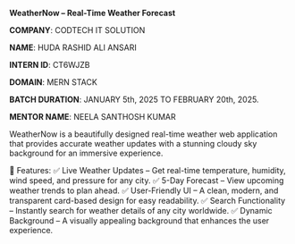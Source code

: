 **WeatherNow – Real-Time Weather Forecast**

**COMPANY**: CODTECH IT SOLUTION

**NAME**: HUDA RASHID ALI ANSARI

**INTERN ID**: CT6WJZB

**DOMAIN**: MERN STACK

**BATCH DURATION**: JANUARY 5th, 2025 TO FEBRUARY 20th, 2025.

**MENTOR NAME**: NEELA SANTHOSH KUMAR

WeatherNow is a beautifully designed real-time weather web application that provides accurate weather updates with a stunning cloudy sky background for an immersive experience.

🔹 Features:
✅ Live Weather Updates – Get real-time temperature, humidity, wind speed, and pressure for any city.
✅ 5-Day Forecast – View upcoming weather trends to plan ahead.
✅ User-Friendly UI – A clean, modern, and transparent card-based design for easy readability.
✅ Search Functionality – Instantly search for weather details of any city worldwide.
✅ Dynamic Background – A visually appealing background that enhances the user experience.



